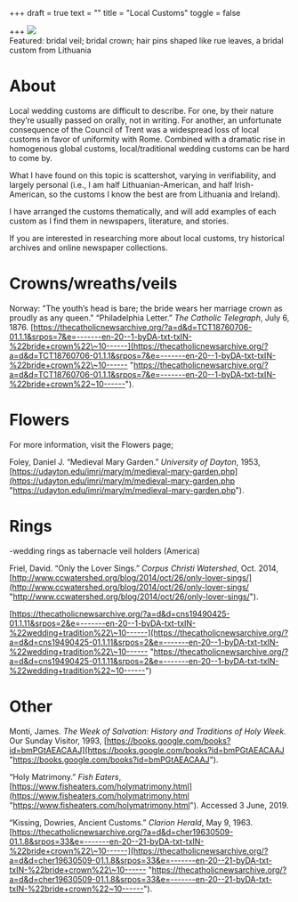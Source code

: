 +++
draft = true
text = ""
title = "Local Customs"
toggle = false

+++
![](/uploads/08740007-min.JPG)  
Featured: bridal veil; bridal crown; hair pins shaped like rue leaves, a bridal custom from Lithuania

# About

Local wedding customs are difficult to describe. For one, by their nature they’re usually passed on orally, not in writing. For another, an unfortunate consequence of the Council of Trent was a widespread loss of local customs in favor of uniformity with Rome. Combined with a dramatic rise in homogenous global customs, local/traditional wedding customs can be hard to come by.

What I have found on this topic is scattershot, varying in verifiability, and largely personal (i.e., I am half Lithuanian-American, and half Irish-American, so the customs I know the best are from Lithuania and Ireland).

I have arranged the customs thematically, and will add examples of each custom as I find them in newspapers, literature, and stories.

If you are interested in researching more about local customs, try historical archives and online newspaper collections.

# Crowns/wreaths/veils

Norway: "The youth’s head is bare; the bride wears her marriage crown as proudly as any queen." “Philadelphia Letter.” _The Catholic Telegraph_, July 6, 1876. [https://thecatholicnewsarchive.org/?a=d&d=TCT18760706-01.1.1&srpos=7&e=-------en-20--1-byDA-txt-txIN-%22bride+crown%22\~10------](https://thecatholicnewsarchive.org/?a=d&d=TCT18760706-01.1.1&srpos=7&e=-------en-20--1-byDA-txt-txIN-%22bride+crown%22\~10------ "https://thecatholicnewsarchive.org/?a=d&d=TCT18760706-01.1.1&srpos=7&e=-------en-20--1-byDA-txt-txIN-%22bride+crown%22~10------").

# Flowers

For more information, visit the Flowers page;

Foley, Daniel J. “Medieval Mary Garden.” _University of Dayton_, 1953, [https://udayton.edu/imri/mary/m/medieval-mary-garden.php](https://udayton.edu/imri/mary/m/medieval-mary-garden.php "https://udayton.edu/imri/mary/m/medieval-mary-garden.php").

# Rings

\-wedding rings as tabernacle veil holders (America)

Friel, David. “Only the Lover Sings.” _Corpus Christi Watershed_, Oct. 2014, [http://www.ccwatershed.org/blog/2014/oct/26/only-lover-sings/](http://www.ccwatershed.org/blog/2014/oct/26/only-lover-sings/ "http://www.ccwatershed.org/blog/2014/oct/26/only-lover-sings/").

[https://thecatholicnewsarchive.org/?a=d&d=cns19490425-01.1.11&srpos=2&e=-------en-20--1-byDA-txt-txIN-%22wedding+tradition%22\~10------](https://thecatholicnewsarchive.org/?a=d&d=cns19490425-01.1.11&srpos=2&e=-------en-20--1-byDA-txt-txIN-%22wedding+tradition%22\~10------ "https://thecatholicnewsarchive.org/?a=d&d=cns19490425-01.1.11&srpos=2&e=-------en-20--1-byDA-txt-txIN-%22wedding+tradition%22~10------")

# Other

Monti, James. _The Week of Salvation: History and Traditions of Holy Week_. Our Sunday Visitor, 1993, [https://books.google.com/books?id=bmPGtAEACAAJ](https://books.google.com/books?id=bmPGtAEACAAJ "https://books.google.com/books?id=bmPGtAEACAAJ").

“Holy Matrimony.” _Fish Eaters_, [https://www.fisheaters.com/holymatrimony.html](https://www.fisheaters.com/holymatrimony.html "https://www.fisheaters.com/holymatrimony.html"). Accessed 3 June, 2019. 

“Kissing, Dowries, Ancient Customs.” _Clarion Herald_, May 9, 1963. [https://thecatholicnewsarchive.org/?a=d&d=cher19630509-01.1.8&srpos=33&e=-------en-20--21-byDA-txt-txIN-%22bride+crown%22\~10------](https://thecatholicnewsarchive.org/?a=d&d=cher19630509-01.1.8&srpos=33&e=-------en-20--21-byDA-txt-txIN-%22bride+crown%22\~10------ "https://thecatholicnewsarchive.org/?a=d&d=cher19630509-01.1.8&srpos=33&e=-------en-20--21-byDA-txt-txIN-%22bride+crown%22~10------").